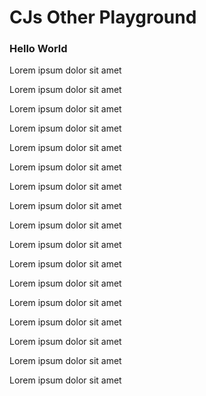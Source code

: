 # CJs Other Playground

### Hello World
<p>Lorem ipsum dolor sit amet</p>
<p>Lorem ipsum dolor sit amet</p>
<p>Lorem ipsum dolor sit amet</p>
<p>Lorem ipsum dolor sit amet</p>
<p>Lorem ipsum dolor sit amet</p>
<p>Lorem ipsum dolor sit amet</p>
<p>Lorem ipsum dolor sit amet</p>
<p>Lorem ipsum dolor sit amet</p>
<p>Lorem ipsum dolor sit amet</p>
<p>Lorem ipsum dolor sit amet</p>
<p>Lorem ipsum dolor sit amet</p>
<p>Lorem ipsum dolor sit amet</p>
<p>Lorem ipsum dolor sit amet</p>
<p>Lorem ipsum dolor sit amet</p>
<p>Lorem ipsum dolor sit amet</p>
<p>Lorem ipsum dolor sit amet</p>
<p>Lorem ipsum dolor sit amet</p>